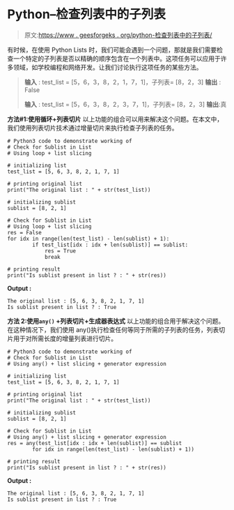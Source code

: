 # Python–检查列表中的子列表

> 原文:[https://www . geesforgeks . org/python-检查列表中的子列表/](https://www.geeksforgeeks.org/python-check-for-sublist-in-list/)

有时候，在使用 Python Lists 时，我们可能会遇到一个问题，那就是我们需要检查一个特定的子列表是否以精确的顺序包含在一个列表中。这项任务可以应用于许多领域，如学校编程和网络开发。让我们讨论执行这项任务的某些方法。

> **输入** : test_list = [5，6，3，8，2，1，7，1]，子列表= [8，2，3]
> **输出** : False
> 
> **输入** : test_list = [5，6，3，8，2，3，7，1]，子列表= [8，2，3]
> **输出**:真

**方法#1:使用循环+列表切片**
以上功能的组合可以用来解决这个问题。在本文中，我们使用列表切片技术通过增量切片来执行检查子列表的任务。

```
# Python3 code to demonstrate working of 
# Check for Sublist in List
# Using loop + list slicing

# initializing list
test_list = [5, 6, 3, 8, 2, 1, 7, 1]

# printing original list 
print("The original list : " + str(test_list))

# initializing sublist 
sublist = [8, 2, 1]

# Check for Sublist in List
# Using loop + list slicing
res = False
for idx in range(len(test_list) - len(sublist) + 1):
        if test_list[idx : idx + len(sublist)] == sublist:
            res = True 
            break

# printing result 
print("Is sublist present in list ? : " + str(res))
```

**Output :**

```
The original list : [5, 6, 3, 8, 2, 1, 7, 1]
Is sublist present in list ? : True

```

**方法 2:使用`any()` +列表切片+生成器表达式**
以上功能的组合用于解决这个问题。在这种情况下，我们使用 any()执行检查任何等同于所需的子列表的任务，列表切片用于对所需长度的增量列表进行切片。

```
# Python3 code to demonstrate working of 
# Check for Sublist in List
# Using any() + list slicing + generator expression

# initializing list
test_list = [5, 6, 3, 8, 2, 1, 7, 1]

# printing original list 
print("The original list : " + str(test_list))

# initializing sublist 
sublist = [8, 2, 1]

# Check for Sublist in List
# Using any() + list slicing + generator expression
res = any(test_list[idx : idx + len(sublist)] == sublist
        for idx in range(len(test_list) - len(sublist) + 1))

# printing result 
print("Is sublist present in list ? : " + str(res))
```

**Output :**

```
The original list : [5, 6, 3, 8, 2, 1, 7, 1]
Is sublist present in list ? : True

```